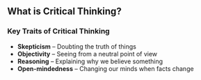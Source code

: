 ## What is Critical Thinking?

### Key Traits of Critical Thinking

- **Skepticism** – Doubting the truth of things
- **Objectivity** – Seeing from a neutral point of view
- **Reasoning** – Explaining why we believe something
- **Open-mindedness** – Changing our minds when facts change


